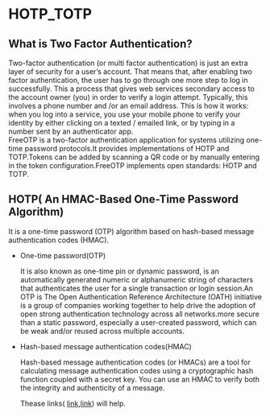 # HOTP_TOTP
## What is Two Factor Authentication?
Two-factor authentication (or multi factor authentication) is just an extra layer of security for a user’s account. That means that, after enabling two factor authentication, the user has to go through one more step to log in successfully. This a process that gives web services secondary access to the account owner (you) in order to verify a login attempt. Typically, this involves a phone number and /or an email address. This is how it works: when you log into a service, you use your mobile phone to verify your identity by either clicking on a texted / emailed link, or by typing in a number sent by an authenticator app.  
FreeOTP is a two-factor authentication application for systems utilizing one-time password protocols.It provides implementations of HOTP and TOTP.Tokens can be added by scanning a QR code or by manually entering in the token configuration.FreeOTP implements open standards: HOTP and TOTP.
## HOTP( An HMAC-Based One-Time Password Algorithm)
It is a one-time password (OTP) algorithm based on hash-based message authentication codes (HMAC).

- One-time password(OTP)
 
  It is also known as one-time pin or dynamic password, is an automatically generated numeric or alphanumeric string of characters that authenticates the user for a single transaction or login session.An OTP is The Open Authentication Reference Architecture (OATH) initiative is a group of companies working together to help drive the adoption of open strong authentication technology across all networks.more secure than a static password, especially a user-created password, which can be weak and/or reused across multiple accounts.

- Hash-based message authentication codes(HMAC)

  Hash-based message authentication codes (or HMACs) are a tool for calculating message authentication codes using a cryptographic hash function coupled with a secret key. You can use an HMAC to verify both the integrity and authenticity of a message.
  
  Thease links( [link](https://cryptography.io/en/latest/hazmat/primitives/mac/hmac/),[link](https://asecuritysite.com/encryption/hotp)) will help.
